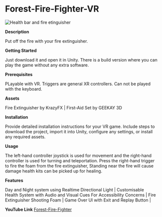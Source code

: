 # Forest-Fire-Fighter-VR
![Health bar and fire etinguisher](https://github.com/Rezvision/Forest-Fire/assets/147525543/c5705162-2aff-4e1f-9a1d-5d160acd5c7e)


**Description**

Put off the fire with your fire extinguisher. 


**Getting Started**

Just download it and open it in Unity. There is a build version where you can play the game without any extra software.


**Prerequisites**

PLayable with VR. Triggers are general XR controllers.
Can not be played with the keyboard.


**Assets**

Fire Extinguisher by KrazyFX |
 First-Aid Set by GEEKAY 3D


**Installation**

Provide detailed installation instructions for your VR game. Include steps to download the project, import it into Unity, configure any settings, or install any required assets.


**Usage**

The left-hand controller joystick is used for movement and the right-hand controller is used for turning and teleportation. Press the right-hand trigger to fire the foam from the fire extinguisher, Standing near the fire will cause damage health kits can be picked up for healing. 

**Features**

Day and Night system using Realtime Directional Light | 
Customisable Health System with Audio and Visual Cues For Accessibility Concerns |
Fire Extinguisher Shooting Foam |
Game Over UI with Exit and Replay Button |

**YouTube Link**
[Forest-Fire-Fighter](https://youtu.be/uvTd7VONOYM)
